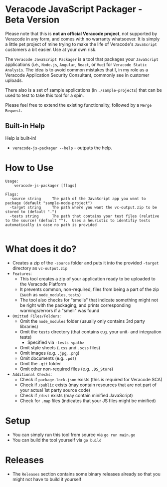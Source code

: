 # Veracode JavaScript Packager - Beta Version
Please note that this is **not an official Veracode project**, not supported by Veracode in any form, and comes with no warranty whatsoever. It is simply a little pet project of mine trying to make the life of Veracode's `JavaScript` customers a bit easier. Use at your own risk.

The `Veracode JavaScript Packager` is a tool that packages your `JavaScript` applications (i.e., `Node.js`, `Angular`, `React`, or `Vue`) for `Veracode Static Analysis`. The idea is to avoid common mistakes that I, in my role as a Veracode Application Security Consultant, commonly see in customer uploads.

There also is a set of sample applications (in `./sample-projects`) that can be used to test to take this tool for a spin.

Please feel free to extend the existing functionality, followed by a `Merge Request`.

## Built-in Help
Help is built-in!

- `veracode-js-packager --help` - outputs the help.

# How to Use
```text
Usage:
    veracode-js-packager [flags]

Flags:
  -source string     The path of the JavaScript app you want to package (default "sample-node-project")
  -target string     The path where you want the vc-output.zip to be stored to (default ".")
  -tests string      The path that contains your test files (relative to the source) (default "").  Uses a heuristic to identifiy tests automatically in case no path is provided
  
```

# What does it do?
- Creates a zip of the `-source` folder and puts it into the provided `-target` directory as `vc-output.zip`
- `Features`: 
    - This tool creates a zip of your application ready to be uploaded to the Veracode Platform
    - It prevents common, non-required, files from being a part of the zip (such as `node_modules`, `tests`)
    - The tool also checks for "smells" that indicate something might not be right with the packaging, and prints corresponding warnings/errors if a "smell" was found
- `Omitted Files/Folders`:
    - Omit the `node_modules` folder (usually only contains 3rd party libraries)
    - Omit the `tests` directory (that contains e.g. your unit- and integration tests)
        - Specified via `-tests <path>`
    - Omit style sheets (`.css` and `.scss` files)
    - Omit images (e.g. `.jpg`, `.png`) 
    - Omit documents (e.g. `.pdf`)
    - Omit the `.git` folder
    - Omit other non-required files (e.g. `.DS_Store`)
- `Additional Checks`:
    - Check if `package-lock.json` exists (this is required for Veracode SCA)
    - Check if `/public` exists (may contain resources that are not part of your actual 1st party source code)
    - Check if `/dist` exists (may contain minified JavaScript)
    - Check for `.map` files (indicates that your JS files might be minified)

# Setup
- You can simply run this tool from source via `go run main.go` 
- You can build the tool yourself via `go build`

# Releases
- The `Releases` section contains some binary releases already so that you might not have to build it yourself
